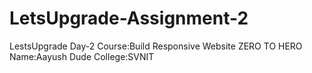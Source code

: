 # LetsUpgrade-Assignment-2
LestsUpgrade Day-2
Course:Build Responsive Website ZERO TO HERO
Name:Aayush Dude
College:SVNIT
